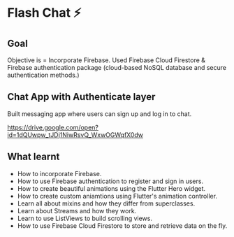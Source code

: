 


# Flash Chat ⚡️

## Goal

Objective is = Incorporate Firebase. Used Firebase Cloud Firestore & Firebase authentication package (cloud-based NoSQL database and secure authentication methods.) 


## Chat App with Authenticate layer

Built messaging app where users can sign up and log in to chat.

https://drive.google.com/open?id=1dQUwpw_tJDj1NiwRsvQ_WxwOGWqfX0dw


## What learnt

- How to incorporate Firebase.
- How to use Firebase authentication to register and sign in users.
- How to create beautiful animations using the Flutter Hero widget.
- How to create custom aniamtions using Flutter's animation controller. 
- Learn all about mixins and how they differ from superclasses.
- Learn about Streams and how they work.
- Learn to use ListViews to build scrolling views.
- How to use Firebase Cloud Firestore to store and retrieve data on the fly.
